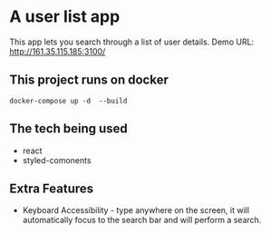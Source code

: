 # A user list app
This app lets you search through a list of user details.
Demo URL: http://161.35.115.185:3100/
## This project runs on docker
`docker-compose up -d  --build`
## The tech being used
- react
- styled-comonents
## Extra Features
- Keyboard Accessibility - type anywhere on the screen,  it will automatically focus to the search bar and will perform a search.
